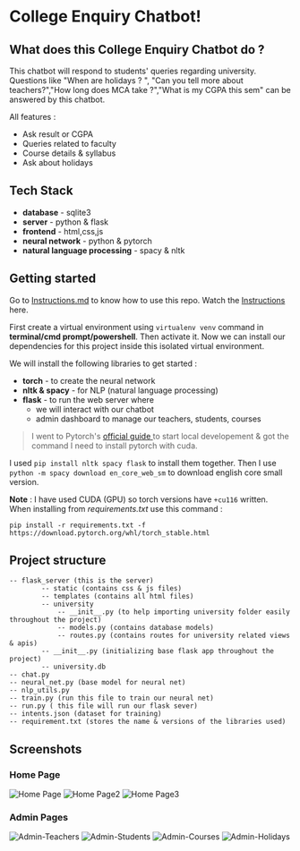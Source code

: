 # College Enquiry Chatbot!

## What does this College Enquiry Chatbot do ?

This chatbot will respond to students' queries regarding university. Questions like "When are holidays ? ", "Can you tell more about teachers?","How long does MCA take ?","What is my CGPA this sem" can be answered by this chatbot.

All features :

- Ask result or CGPA
- Queries related to faculty
- Course details & syllabus
- Ask about holidays

## Tech Stack

- **database** - sqlite3
- **server** - python & flask
- **frontend** - html,css,js
- **neural network** - python & pytorch
- **natural language processing** - spacy & nltk

## Getting started

Go to [Instructions.md](./Instructions.md) to know how to use this repo.
Watch the [Instructions](./instructions.mp4) here.

First create a virtual environment using `virtualenv venv` command in **terminal/cmd prompt/powershell**. Then activate it. Now we can install our dependencies for this project inside this isolated virtual environment.

We will install the following libraries to get started :

- **torch** - to create the neural network
- **nltk & spacy** - for NLP (natural language processing)
- **flask** - to run the web server where
  - we will interact with our chatbot
  - admin dashboard to manage our teachers, students, courses

> I went to Pytorch's [ official guide ](https://pytorch.org/get-started/locally/)to start local developement & got the command I need to install pytorch with cuda.

I used `pip install nltk spacy flask` to install them together. Then I use `python -m spacy download en_core_web_sm` to download english core small version.

**Note** : I have used CUDA (GPU) so torch versions have `+cu116` written. When installing from _requirements.txt_ use this command :

`pip install -r requirements.txt -f https://download.pytorch.org/whl/torch_stable.html`

## Project structure

```
-- flask_server (this is the server)
        -- static (contains css & js files)
        -- templates (contains all html files)
        -- university
            -- __init__.py (to help importing university folder easily throughout the project)
            -- models.py (contains database models)
            -- routes.py (contains routes for university related views & apis)
        -- __init__.py (initializing base flask app throughout the project)
        -- university.db
-- chat.py
-- neural_net.py (base model for neural net)
-- nlp_utils.py
-- train.py (run this file to train our neural net)
-- run.py ( this file will run our flask sever)
-- intents.json (dataset for training)
-- requirement.txt (stores the name & versions of the libraries used)
```

## Screenshots

### Home Page

![Home Page](./assets/Chatbot.png)
![Home Page2](./assets/Chatbot2.png)
![Home Page3](./assets/Chatbot3.png)

### Admin Pages

![Admin-Teachers](./assets/Admin-Teachers.png)
![Admin-Students](./assets/Admin-Students.png)
![Admin-Courses](./assets/Admin-Courses.png)
![Admin-Holidays](./assets/Admin-Holidays.png)
